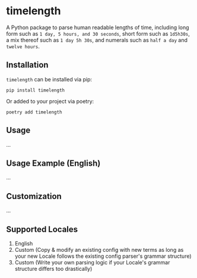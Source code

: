 # timelength
A Python package to parse human readable lengths of time, including long form such as `1 day, 5 hours, and 30 seconds`, short form such as `1d5h30s`, a mix thereof such as `1 day 5h 30s`, and numerals such as `half a day` and `twelve hours`.

## Installation
`timelength` can be installed via pip:
```
pip install timelength
```
Or added to your project via poetry:
```
poetry add timelength
```

## Usage
...

## Usage Example (English)
...

## Customization
...

## Supported Locales
1. English
2. Custom (Copy & modify an existing config with new terms as long as your new Locale follows the existing config parser's grammar structure)
3. Custom (Write your own parsing logic if your Locale's grammar structure differs too drastically)
